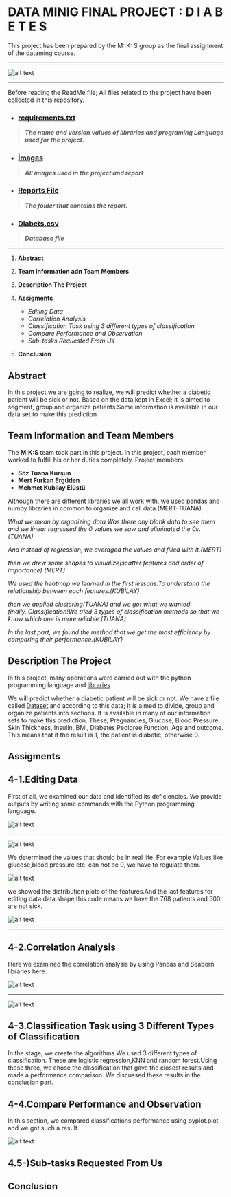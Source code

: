 # DATA MINIG FINAL PROJECT : D I A B E T E S

This project has been prepared by the M: K: S group as the final assignment of the dataming course.

---

![alt text](https://github.com/soztuanakursun/Data-Mining-Final-/blob/main/images/coverpage.jpg?raw=true)

---






Before reading the ReadMe file;
All files related to the project have been collected in this repository.
* ### [requirements.txt](https://github.com/soztuanakursun/Data-Mining-Final-/blob/main/requirements.txt)
> ***The name and version values of libraries and programing Language used for the project.***
* ### [İmages](https://github.com/soztuanakursun/Data-Mining-Final-/tree/main/images)
> ***All images used in the project and report***
* ### [Reports File](https://github.com/soztuanakursun/Data-Mining-Final-/tree/main/Report%20Files) 
> ***The folder that contains the report.***
* ### [Diabets.csv](https://github.com/soztuanakursun/Data-Mining-Final-/blob/main/diabetes.csv)
> ***Database file***

---
1. **Abstract**
2. **Team Information adn Team Members**
3. **Description The Project**
4. **Assigments**
   - *Editing Data*
   - *Correlation Analysis*
   - *Classification Task using 3 different types of classification*
   - *Compare Performance and Observation*
   - *Sub-tasks Requested From Us*
 
5. **Conclusion**
 


## Abstract

In this project we are going to realize, we will predict whether a diabetic patient will be sick or
not. Based on the data kept in Excel; it is aimed to segment, group and organize patients.Some
information is available in our data set to make this prediction


## Team Information  and Team Members
The **M:K:S** team took part in this project. In this project, each member worked to fulfill his or her duties completely. Project members:
* **Söz Tuana Kurşun**
* **Mert Furkan Ergüden**
* **Mehmet Kubilay Elüstü** 

Although there are different libraries
 we all work with, we used pandas and 
numpy libraries in common to organize and call data.(MERT-TUANA)

*What we mean by organizing data,Was there any blank data to see them and 
we linear regressed the 0 values ​​we saw and eliminated the 0s.(TUANA)*

*And instead of regression, we averaged the values ​​and filled with it.(MERT)*

*then we drew some shapes to visualize(scatter features and order of importance) (MERT)*

*We used the heatmap we learned in the first lessons.To understand the relationship between each features.(KUBİLAY)*

*then we applied clustering(TUANA)
and we got what we wanted finally..Classification!We tried 3 types
 of classification methods so that we know which one is more reliable.(TUANA)*

*In the last part, we found the method that we get the most efficiency by comparing their performance.(KUBİLAY)*


 

## Description The Project
In this project, many operations were carried out with the python programming language and [libraries](https://github.com/soztuanakursun/Data-Mining-Final-/blob/main/requirements.txt).

We will predict whether a diabetic patient will be sick or not. We have a file called [Dataset](https://github.com/soztuanakursun/Data-Mining-Final-/blob/main/diabetes.csv)
 and according to this data; It is aimed to divide, group and organize patients into sections. It is available in many of our information sets to make this prediction. These; Pregnancies, Glucose, Blood Pressure, Skin Thickness, Insulin, BMI, Diabetes Pedigree Function, Age and outcome. This means that if the result is 1, the patient is diabetic, otherwise 0.


## Assigments

## 4-1.Editing Data
First of all, we examined our data and identified its deficiencies. We provide outputs by writing some commands with the Python programming language.

![alt text](https://github.com/soztuanakursun/Data-Mining-Final-/blob/main/images/head.png?raw=true)

---

![alt text](https://github.com/soztuanakursun/Data-Mining-Final-/blob/main/images/info.png?raw=true)




We determined the values that should be in real life. For example Values like glucose,blood pressure etc. can not be 0, we have to regulate them.

![alt text](https://github.com/soztuanakursun/Data-Mining-Final-/blob/main/images/double.png?raw=true)



we showed the distribution plots of the features.And the last features for editing data data.shape,this code means we have the 768 patients and 500 are not sick.


![alt text](https://github.com/soztuanakursun/Data-Mining-Final-/blob/main/images/scatter.png?raw=true)



---

## 4-2.Correlation Analysis
Here we  examined the correlation analysis by  using Pandas and Seaborn  libraries here.

![alt text](https://github.com/soztuanakursun/Data-Mining-Final-/blob/main/images/corr.png?raw=true)

---

![alt text](https://github.com/soztuanakursun/Data-Mining-Final-/blob/main/images/heatmap.png?raw=true)


## 4-3.Classification Task using 3 Different Types of Classification
In the stage, we create the algorithms.We used 3 different types of classification. These are logistic
regression,KNN and random forest.Using these three, we chose the classification that gave the closest results and made a performance comparison. We discussed these results in the conclusion part.





## 4-4.Compare Performance and Observation
In this section, we compared classifications performance using pyplot.plot and we got such a result.
 
![alt text](https://github.com/soztuanakursun/Data-Mining-Final-/blob/main/images/compare.png?raw=true)



## 4.5-)Sub-tasks Requested From Us
 

## Conclusion
